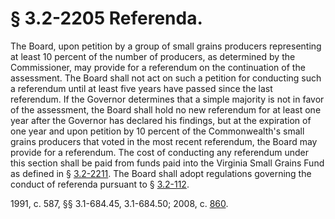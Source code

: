 # § 3.2-2205 Referenda.

<p>The Board, upon petition by a group of small grains producers representing at least 10 percent of the number of producers, as determined by the Commissioner, may provide for a referendum on the continuation of the assessment. The Board shall not act on such a petition for conducting such a referendum until at least five years have passed since the last referendum. If the Governor determines that a simple majority is not in favor of the assessment, the Board shall hold no new referendum for at least one year after the Governor has declared his findings, but at the expiration of one year and upon petition by 10 percent of the Commonwealth's small grains producers that voted in the most recent referendum, the Board may provide for a referendum. The cost of conducting any referendum under this section shall be paid from funds paid into the Virginia Small Grains Fund as defined in § <a href='http://law.lis.virginia.gov/vacode/3.2-2211/'>3.2-2211</a>. The Board shall adopt regulations governing the conduct of referenda pursuant to § <a href='http://law.lis.virginia.gov/vacode/3.2-112/'>3.2-112</a>.</p><p>1991, c. 587, §§ 3.1-684.45, 3.1-684.50; 2008, c. <a href='http://lis.virginia.gov/cgi-bin/legp604.exe?081+ful+CHAP0860'>860</a>.</p>